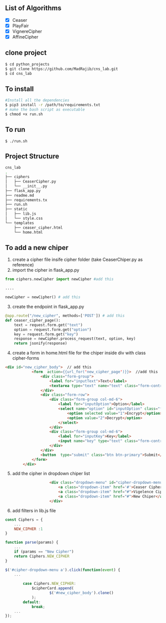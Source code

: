 ## List of Algorithms
- [x] Ceaser
- [x] PlayFair
- [x] VignereCipher
- [x] AffineCipher  

## clone project
```bash
$ cd python_projects
$ git clone https://github.com/MadRajib/cns_lab.git
$ cd cns_lab
```
## To install
```bash
#Install all the dependencies
$ pip3 install -r /path/to/requirements.txt
# make the bash script as executable
$ chmod +x run.sh
```
## To run
```
$ ./run.sh
```
## Project Structure
```bash
cns_lab
.
├── ciphers
│   ├── CeaserCipher.py
│   └── __init__.py
├── flask_app.py
├── readme.md
├── requirements.tx
├── run.sh
├── static
│   ├── lib.js
│   └── style.css
└── templates
    ├── ceaser_cipher.html
    └── home.html
```

## To add a new chiper
1. create a cipher file insife cipher folder (take CeaserChiper.py as reference)
2. import the cipher in flask_app.py
```python
from ciphers.newCipher import newCipher #add this

....

newCipher = newCipher() # add this
```
3. create the endpoint in flask_app.py
```python
@app.route("/new_cipher", methods=['POST']) # add this
def ceaser_cipher_page():
    text = request.form.get("text")
    option = request.form.get("option")
    key = request.form.get("key")
    response = newCipher.process_request(text, option, key)
    return jsonify(response)
```
4. create a form in home.html file for the chiper inside div with class cipher-forms
```html
<div id="new_cipher_body">  // add this
            <form  action={{url_for('new_cipher_page')}}>  //add this
                <div class="form-group">
                    <label for="inputText">Text</label>
                    <textarea type="text" name="text" class="form-control" id="inputText" placeholder="Type Text"></textarea>
                </div>
                <div class="form-row">
                    <div class="form-group col-md-6">
                        <label for="inputOption">Option</label>
                        <select name="option" id="inputOption" class="form-control">
                            <option selected value="1">Encrypt</option>
                            <option value="2">Decrypt</option>
                        </select>
                    </div>
                    <div class="form-group col-md-6">
                        <label for="inputKey">Key</label>
                        <input name="key" type="text" class="form-control" id="inputKey" placeholder="1..26">
                    </div>
                </div>
                <button  type="submit" class="btn btn-primary">Submit</button>
            </form>
        </div>
```
5. add the cipher in dropdown chiper list
```html
                    <div class="dropdown-menu" id="cipher-dropdown-menu" aria-labelledby="dropdownMenuButton">
                        <a class="dropdown-item" href='#'>Ceaser Cipher</a>
                        <a class="dropdown-item" href="#">Vigelence Cipher</a>
                        <a class="dropdown-item" href="#">New Chiper</a>
                    </div>
```
6. add filters in lib.js file
```js
const Ciphers = {
    ...
    NEW_CIPHER :1
}

function parse(params) {
    ...
    if (params == "New Cipher")
    return Ciphers.NEW_CIPHER  
}

$('#cipher-dropdown-menu a').click(function(event) {
    ...
 
        case Ciphers.NEW_CIPHER:
            $cipherCard.append(
                    $('#new_cipher_body').clone()
            );      
        default:
            break;
    ...
});
```